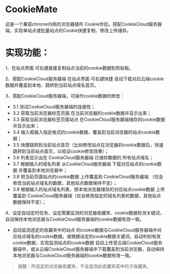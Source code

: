 # CookieMate
这是一个兼容chrome内核的浏览器插件 Cookie伴侣。搭配CookieCloud服务器端，实现单站点或批量站点的Cookie快捷复制、修改上传储存。

# 实现功能：
1、在站点界面 可右键直接复制站点当前的cookie数据到剪贴板。

2、搭配CookieCloud服务器端 在站点界面 可右键快捷 自动下载对应云端cookie数据并覆盖到本地、跳转到当前站点域名首页。

3、搭配CookieCloud服务器端，可操作cookie数据的修改：
- 3.1 测试CookieCloud服务器端的连接性；
- 3.2 获取当前浏览器标签页面 在当前浏览器的cookie数据并显示出来；
- 3.3 获取当前浏览器标签页面站点 在CookieCloud服务器端储存的cookie数据并显示出来；
- 3.4 输入框输入指定格式的cookie数据，覆盖到当前浏览器的站点cookie数据；
- 3.5 快捷跳转到当前站点首页（比如修改站点在浏览器的cookie数据后，快速跳转到当前站点首页，以验证cookie修改效果）；
- 3.6 列表显示出在 CookieCloud服务器端 已储存数据的 所有站点域名；
- 3.7 根据输入的域名列表 从CookieCloud服务器端 下载对应站点的cookie数据 并覆盖到本地浏览器中；
- 3.8 把当前页面站点的cookie数据 上传覆盖到 CookieCloud服务器端 （仅会修改当前站点域名的数据，其他站点数据保持不变）；
- 3.9 根据输入的站点域名列表，把本地浏览器储存的对应站点cookie数据 上传覆盖到 CookieCloud服务器端（仅会修改指定的域名列表的数据，其他站点数据保持不变）；

4、设定自动定时任务，设定需要监测的浏览器收藏夹、cookie数据检测关键词，自动保持本地浏览器与CookieCloud服务器端的cookie数据有效一致。
- 自动监测选定的收藏夹中的站点 的cookie数据与CookieCloud服务器端中对应站点域名的cookie数据，或根据设定的cookie数据关键词，自动判别有效cookie数据，实现监测站点的cookie数据 自动上传至云端CookieCloud服务器端中，或从云端CookieCloud服务器端中下载覆盖到当前浏览器，自动保持本地浏览器与CookieCloud服务器端的cookie数据有效一致。
> 提醒：所选定的浏览器收藏夹，不会监测此收藏夹其中的子收藏夹。
